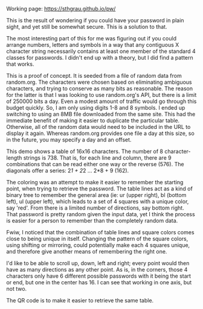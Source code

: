Working page: https://sthgrau.github.io/pw/

This is the result of wondering if you could have your password in plain sight, and yet still be somewhat secure. This is a solution to that.

The most interesting part of this for me was figuring out if you could arrange numbers, letters and symbols in a way that any contiguous X character string necessarily contains at least one member of the standard 4 classes for passwords. I didn't end up with a theory, but I did find a pattern that works.

This is a proof of concept. It is seeded from a file of random data from random.org. The characters were chosen based on eliminating ambiguous characters, and trying to conserve as many bits as reasonable. The reason for the latter is that I was looking to use random.org's API, but there is a limit of 250000 bits a day. Even a modest amount of traffic would go through this budget quickly. So, I am only using digits 1-8 and 8 symbols. I ended up switching to using an 8MB file downloaded from the same site. This had the immediate benefit of making it easier to duplicate the particular table. Otherwise, all of the random data would need to be included in the URL to display it again. Whereas random.org provides one file a day at this size, so in the future, you may specify a day and an offset.

This demo shows a table of 16x16 characters. The number of 8 character-length strings is 738. That is, for each line and column, there are 9 combinations that can be read either one way or the reverse (576). The diagonals offer a series: 2*1 + 2*2 ... 2*8 + 9 (162).

The coloring was an attempt to make it easier to remember the starting point, when trying to retrieve the password. The table lines act as a kind of binary tree to remember the general area (ie: ur (upper right), bl (bottom left), ul (upper left), which leads to a set of 4 squares with a unique color, say 'red'. From there is a limited number of directions, say bottom right. That password is pretty random given the input data, yet I think the process is easier for a person to remember than the completely random data.

Fwiw, I noticed that the combination of table lines and square colors comes close to being unique in itself. Changing the pattern of the square colors, using shifting or mirroring, could potentially make each 4 squares unique, and therefore give another means of remembering the right one.

I'd like to be able to scroll up, down, left and right; every point would then have as many directions as any other point. As is, in the corners, those 4 characters only have 6 different possible passwords with it being the start or end, but one in the center has 16. I can see that working in one axis, but not two.

The QR code is to make it easier to retrieve the same table.
